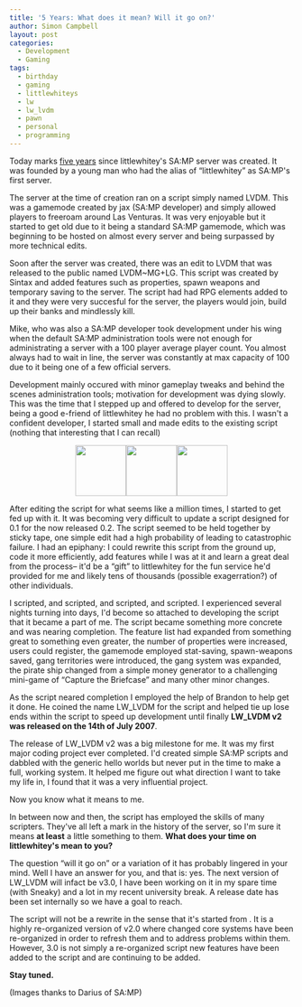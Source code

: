 ```yaml
---
title: '5 Years: What does it mean? Will it go on?'
author: Simon Campbell
layout: post
categories:
  - Development
  - Gaming
tags:
  - birthday
  - gaming
  - littlewhiteys
  - lw
  - lw_lvdm
  - pawn
  - personal
  - programming
---
```

Today marks <a href="http://digg.com/news/gaming/San_Andreas_Multiplayer_%28SA:MP%29_Released" target="_blank">five years</a> since littlewhitey's SA:MP server was created. It was founded by a young man who had the alias of “littlewhitey” as SA:MP's first server.

The server at the time of creation ran on a script simply named LVDM. This was a gamemode created by jax (SA:MP developer) and simply allowed players to freeroam around Las Venturas. It was very enjoyable but it started to get old due to it being a standard SA:MP gamemode, which was beginning to be hosted on almost every server and being surpassed by more technical edits.

Soon after the server was created, there was an edit to LVDM that was released to the public named LVDM~MG+LG. This script was created by Sintax and added features such as properties, spawn weapons and temporary saving to the server. The script had had RPG elements added to it and they were very succesful for the server, the players would join, build up their banks and mindlessly kill.

Mike, who was also a SA:MP developer took development under his wing when the default SA:MP administration tools were not enough for administrating a server with a 100 player average player count. You almost always had to wait in line, the server was constantly at max capacity of 100 due to it being one of a few official servers.

Development mainly occured with minor gameplay tweaks and behind the scenes administration tools; motivation for development was dying slowly. This was the time that I stepped up and offered to develop for the server, being a good e-friend of littlewhitey he had no problem with this. I wasn't a confident developer, I started small and made edits to the existing script (nothing that interesting that I can recall)

<p style="text-align: center;">
  <a href="http://imgur.com/045Ub" target="_blank"><img class="aligncenter" alt="" src="http://web.archive.org/web/20111228044129im_/http://i.imgur.com/045Ubs.png" width="90" height="90" /></a><a href="http://imgur.com/Ujbrp" target="_blank"><img class="aligncenter" alt="" src="http://web.archive.org/web/20111228044129im_/http://i.imgur.com/Ujbrps.png" width="90" height="90" /></a><a href="http://imgur.com/UkBi2" target="_blank"><img class="aligncenter" alt="" src="http://web.archive.org/web/20111228044129im_/http://i.imgur.com/UkBi2s.png" width="90" height="90" /></a>
</p>

After editing the script for what seems like a million times, I started to get fed up with it. It was becoming very difficult to update a script designed for 0.1 for the now released 0.2. The script seemed to be held together by sticky tape, one simple edit had a high probability of leading to catastrophic failure. I had an epiphany: I could rewrite this script from the ground up, code it more efficiently, add features while I was at it and learn a great deal from the process– it'd be a “gift” to littlewhitey for the fun service he'd provided for me and likely tens of thousands (possible exagerration?) of other individuals.

I scripted, and scripted, and scripted, and scripted. I experienced several nights turning into days, I'd become so attached to developing the script that it became a part of me. The script became something more concrete and was nearing completion. The feature list had expanded from something great to something even greater, the number of properties were increased, users could register, the gamemode employed stat-saving, spawn-weapons saved, gang territories were introduced, the gang system was expanded, the pirate ship changed from a simple money generator to a challenging mini-game of “Capture the Briefcase” and many other minor changes.

As the script neared completion I employed the help of Brandon to help get it done. He coined the name LW_LVDM for the script and helped tie up lose ends within the script to speed up development until finally **LW_LVDM v2 was released on the 14th of July 2007**.

The release of LW_LVDM v2 was a big milestone for me. It was my first major coding project ever completed. I'd created simple SA:MP scripts and dabbled with the generic hello worlds but never put in the time to make a full, working system. It helped me figure out what direction I want to take my life in, I found that it was a very influential project.

Now you know what it means to me.

In between now and then, the script has employed the skills of many scripters. They've all left a mark in the history of the server, so I'm sure it means **at least** a little something to them. **What does your time on littlewhitey's mean to you?**

The question “will it go on” or a variation of it has probably lingered in your mind. Well I have an answer for you, and that is: yes. The next version of LW_LVDM will infact be v3.0, I have been working on it in my spare time (with Sneaky) and a lot in my recent university break. A release date has been set internally so we have a goal to reach.

The script will not be a rewrite in the sense that it's started from <BLANK>. It is a highly re-organized version of v2.0 where changed core systems have been re-organized in order to refresh them and to address problems within them. However, 3.0 is not simply a re-organized script new features have been added to the script and are continuing to be added.

**Stay tuned.**

(Images thanks to Darius of SA:MP)